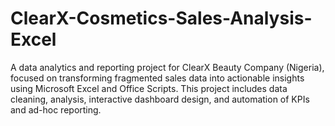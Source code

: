 # ClearX-Cosmetics-Sales-Analysis-Excel
A data analytics and reporting project for ClearX Beauty Company (Nigeria), focused on transforming fragmented sales data into actionable insights using Microsoft Excel and Office Scripts. This project includes data cleaning, analysis, interactive dashboard design, and automation of KPIs and ad-hoc reporting.

